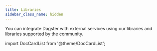 ```yaml
---
title: Libraries
sidebar_class_name: hidden
---
```


You can integrate Dagster with external services using our libraries and libraries supported by the community.

import DocCardList from '@theme/DocCardList';

<DocCardList />